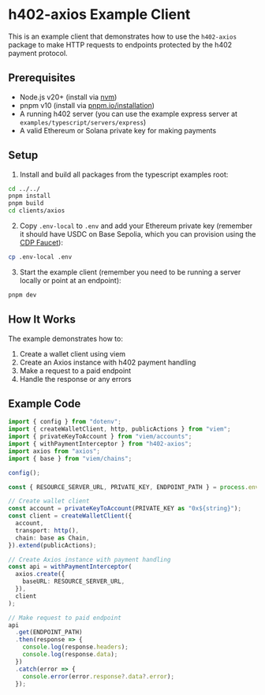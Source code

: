 # h402-axios Example Client

This is an example client that demonstrates how to use the `h402-axios` package to make HTTP requests to endpoints protected by the h402 payment protocol.

## Prerequisites

- Node.js v20+ (install via [nvm](https://github.com/nvm-sh/nvm))
- pnpm v10 (install via [pnpm.io/installation](https://pnpm.io/installation))
- A running h402 server (you can use the example express server at `examples/typescript/servers/express`)
- A valid Ethereum or Solana private key for making payments

## Setup

1. Install and build all packages from the typescript examples root:
```bash
cd ../../
pnpm install
pnpm build
cd clients/axios
```

2. Copy `.env-local` to `.env` and add your Ethereum private key (remember it should have USDC on Base Sepolia, which you can provision using the [CDP Faucet](https://portal.cdp.coinbase.com/products/faucet)):
```bash
cp .env-local .env
```

3. Start the example client (remember you need to be running a server locally or point at an endpoint):
```bash
pnpm dev
```

## How It Works

The example demonstrates how to:
1. Create a wallet client using viem
2. Create an Axios instance with h402 payment handling
3. Make a request to a paid endpoint
4. Handle the response or any errors

## Example Code

```typescript
import { config } from "dotenv";
import { createWalletClient, http, publicActions } from "viem";
import { privateKeyToAccount } from "viem/accounts";
import { withPaymentInterceptor } from "h402-axios";
import axios from "axios";
import { base } from "viem/chains";

config();

const { RESOURCE_SERVER_URL, PRIVATE_KEY, ENDPOINT_PATH } = process.env;

// Create wallet client
const account = privateKeyToAccount(PRIVATE_KEY as "0x${string}");
const client = createWalletClient({
  account,
  transport: http(),
  chain: base as Chain,
}).extend(publicActions);

// Create Axios instance with payment handling
const api = withPaymentInterceptor(
  axios.create({
    baseURL: RESOURCE_SERVER_URL,
  }),
  client
);

// Make request to paid endpoint
api
  .get(ENDPOINT_PATH)
  .then(response => {
    console.log(response.headers);
    console.log(response.data);
  })
  .catch(error => {
    console.error(error.response?.data?.error);
  });
```
